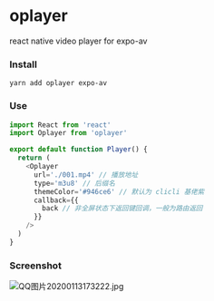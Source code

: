 # oplayer

react native video player for expo-av

### Install

```shell
yarn add oplayer expo-av
```

### Use

```js
import React from 'react'
import Oplayer from 'oplayer'

export default function Player() {
  return (
    <Oplayer
      url='./001.mp4' // 播放地址
      type='m3u8' // 后缀名
      themeColor='#946ce6' // 默认为 clicli 基佬紫
      callback={{
        back // 非全屏状态下返回键回调，一般为路由返回
      }}
    />
  )
}
```

### Screenshot

![QQ图片20200113173222.jpg](https://ws1.sinaimg.cn/mw690/0065Zy9ely1gav2g10r0gj30py1hcmzh.jpg)
